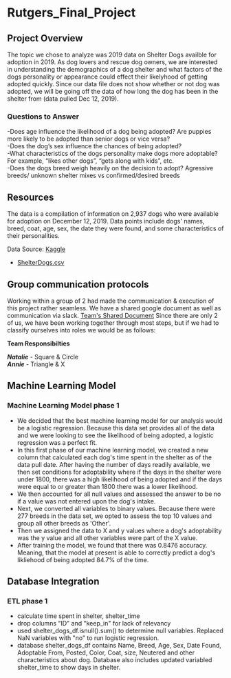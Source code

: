 # Rutgers_Final_Project
## Project Overview
The topic we chose to analyze was 2019 data on Shelter Dogs availble for adoption in 2019. As dog lovers and rescue dog owners, we are interested in understanding the demographics of a dog shelter and what factors of the dogs personality or appearance could effect their likelyhood of getting adopted quickly. Since our data file does not show whether or not dog was adopted, we will be going off the data of how long the dog has been in the shelter from (data pulled Dec 12, 2019).

### Questions to Answer
-Does age influence the likelihood of a dog being adopted? Are puppies more likely to be adopted than senior dogs or vice versa?\
-Does the dog’s sex influence the chances of being adopted?\
-What characteristics of the dogs personality make dogs more adoptable? For example, “likes other dogs”, “gets along with kids”, etc.\
-Does the dogs breed weigh heavily on the decision to adopt? Agressive breeds/ unknown shelter mixes vs confirmed/desired breeds

## Resources
The data is a compilation of information on 2,937 dogs who were available for adoption on December 12, 2019. Data points include dogs' names, breed, coat, age, sex, the date they were found, and some characteristics of their personalities.

Data Source: [Kaggle](https://www.kaggle.com/datasets/jmolitoris/adoptable-dogs)

- [ShelterDogs.csv](https://www.kaggle.com/datasets/jmolitoris/adoptable-dogs?select=ShelterDogs.csv)

## Group communication protocols
Working within a group of 2 had made the communication & execution of this project rather seamless. We have a shared google document as well as communication via slack.
[Team's Shared Document](https://docs.google.com/document/d/1KF-XNCNdnlLSpv6ixOsE8ZxQ-XxDwV9jrcZoqkKc6S8/edit) 
Since there are only 2 of us, we have been working together through most steps, but if we had to classify ourselves into roles we would be as follows:

**Team Responsibilties**

***Natalie*** - Square & Circle\
***Annie*** - Triangle & X

## Machine Learning Model
### Machine Learning Model phase 1
- We decided that the best machine learning model for our analysis would be a logistic regression. Because this data set provides all of the data and we were looking to see the likelihood of being adopted, a logistic regression was a perfect fit. 
- In this first phase of our machine learning model, we created a new column that calculated each dog's time spent in the shelter as of the data pull date. After having the number of days readily available, we then set conditions for adoptability where if the days in the shelter were under 1800, there was a high likelihood of being adopted and if the days were equal to or greater than 1800 there was a lower likelihood. 
- We then accounted for all null values and assessed the answer to be no if a value was not entered upon the dog's intake.
- Next, we converted all variables to binary values. Because there were 277 breeds in the data set, we opted to assess the top 10 values and group all other breeds as 'Other'. 
- Then we assigned the data to X and y values where a dog's adoptability was the y value and all other variables were part of the X value.
- After training the model, we found that there was 0.8476 accuracy. Meaning, that the model at present is able to correctly predict a dog's likliehood of being adopted 84.7% of the time.

## Database Integration
### ETL phase 1
- calculate time spent in shelter, shelter_time
- drop columns "ID" and "keep_in" for lack of relevancy
- used shelter_dogs_df.isnull().sum() to determine null variables. Replaced NaN variables with "no" to run logistic regression. 
- database shelter_dogs_df contains Name, Breed, Age, Sex, Date Found, Adoptable From, Posted, Color, Coat, size, Neutered and other characteristics about dog. Database also includes updated variabled shelter_time to show days in shelter.





